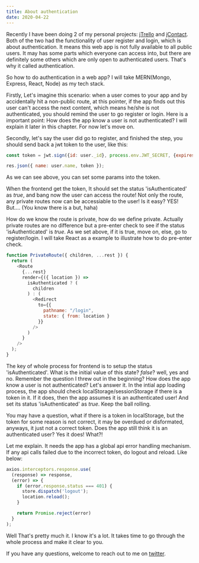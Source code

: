 ```yaml
---
title: About authentication
date: 2020-04-22
---
```


Recently I have been doing 2 of my personal projects: [jTrello](http://trello.zhangkai.site) and [jContact](http://contact.zhangkai.site). Both of the two had the functionality of user register and login, which is about authentication. It means this web app is not fully available to all public users. It may has some parts which everyone can access into, but there are definitely some others which are only open to authenticated users. That's why it called authentication.

So how to do authentication in a web app? I will take MERN(Mongo, Express, React, Node) as my tech stack.

Firstly, Let's imagine this scenario: when a user comes to your app and by accidentally hit a non-public route, at this pointer, if the app finds out this user can't access the next content, which means he/she is not authenticated, you should remind the user to go register or login. Here is a important point: How does the app know a user is not authenticated? I will explain it later in this chapter. For now let's move on.

Secondly, let's say the user did go to register, and finished the step, you should send back a jwt token to the user, like this:

``` js
const token = jwt.sign({id: user._id}, process.env.JWT_SECRET, {expiresIn: process.env.JWT_EXPIRESIN});

res.json({ name: user.name, token });

```

As we can see above, you can set some params into the token.

When the frontend get the token, It should set the status 'isAuthenticated' as *true*, and bang now the user can access the route! Not only the route, any private routes now can be accessiable to the user! Is it easy? YES! But.... (You know there is a but, haha)

How do we know the route is private, how do we define private. Actually private routes are no difference but a pre-enter check to see if the status 'isAuthenticated' is *true*. As we set above, if it is true, move on, else, go to register/login. I will take React as a example to illustrate how to do pre-enter check.

``` js
function PrivateRoute({ children, ...rest }) {
  return (
    <Route
      {...rest}
      render={({ location }) =>
        isAuthenticated ? (
          children
        ) : (
          <Redirect
            to={{
              pathname: "/login",
              state: { from: location }
            }}
          />
        )
      }
    />
  );
}
```

The key of whole process for frontend is to setup the status 'isAuthenticated'. What is the initial value of this state? *false*? well, yes and no. Remember the question I threw out in the beginning? How does the app know a user is not authenticated? Let's answer it. In the intial app loading process, the app should check localStorage/sessionStorage if there is a token in it. If it does, then the app assumes it is an authenticated user! And set its status 'isAuthenticated' as *true*. Keep the ball rolling.

You may have a question, what if there is a token in localStorage, but the token for some reason is not correct, it may be overdued or disformated, anyways, it just not a correct token. Does the app still think it is an authenticated user? Yes it does! What?!

Let me explain. It needs the app has a global api error handling mechanism. If any api calls failed due to the incorrect token, do logout and reload. Like below:

``` js
axios.interceptors.response.use(
  (response) => response,
  (error) => {
    if (error.response.status === 401) {
      store.dispatch('logout');
      location.reload();
    }

    return Promise.reject(error)
  }
);
```

Well That's pretty much it. I know it's a lot. It takes time to go through the whole process and make it clear to you.

If you have any questions, welcome to reach out to me on [twitter](https://twitter.com/Jacknh418).
